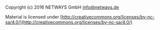 Copyright (c) 2016 NETWAYS GmbH <info@netways.de>

Material is licensed under [http://creativecommons.org/licenses/by-nc-sa/4.0/](http://creativecommons.org/licenses/by-nc-sa/4.0/)
